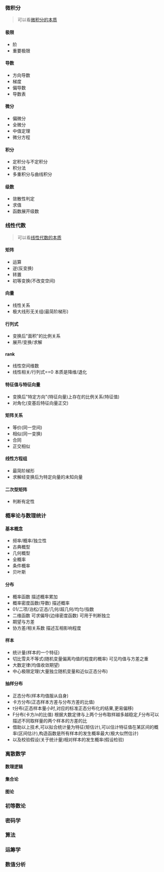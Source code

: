 ### 微积分

> 可以看[微积分的本质](https://space.bilibili.com/88461692)

#### 极限

- 阶
- 重要极限

#### 导数

- 方向导数
- 梯度
- 偏导数
- 导数表

#### 微分

- 偏微分
- 全微分
- 中值定理
- 微分方程

#### 积分

- 定积分与不定积分
- 积分法
- 多重积分与曲线积分

#### 级数

- 敛散性判定
- 求值
- 函数展开级数

### 线性代数

> 可以看[线性代数的本质](https://space.bilibili.com/88461692)

#### 矩阵

- 运算
- 逆(反变换)
- 转置
- 初等变换(不改变空间)

#### 向量

- 线性关系
- 极大线形无关组(最简阶梯形)

#### 行列式

- 变换后"面积"的比例关系
- 展开/变换/求解

#### rank

- 线性空间维数
- 线性相关/行列式==0 本质是降维/退化

#### 特征值与特征向量

- 变换后"特定方向"(特征向量)上存在的比例关系(特征值)
- 对角化(变基后特征向量正交)

#### 矩阵关系

- 等价(同一空间)
- 相似(同一变换)
- 合同
- 正交相似

#### 线性方程组

- 最简阶梯形
- 求解经变换后为特定向量的未知向量

#### 二次型矩阵

- 判断有定性

### 概率论与数理统计

#### 基本概念

- 频率/概率/独立性
- 古典概型
- 几何概型
- 全概率
- 条件概率
- 贝叶斯

#### 分布

- 概率函数 描述概率累加
- 概率密度函数(导数) 描述概率
- 01/二项/泊松/正态/几何/超几何/均匀/指数
- 二维函数 可求偏导(边缘密度函数) 可用于判断独立
- 期望与方差
- 协方差/相关系数 描述互相影响程度

#### 样本

- 统计量(样本的一个特征)
- 切比雪夫不等式(随机变量偏离均值的程度的概率) 可见均值与方差之重
- 大数定律(均值收敛期望)
- 中心极限定理(大量独立随机变量和近似正态分布)

#### 抽样分布

- 正态分布(样本均值服从自身)
- 卡方分布(正态样本方差与分布方差的比值)
- t分布(正态样本量小时,对应的标准正态分布化的结果,更易偏移)
- F分布(卡方/n的比值) 根据大数定律与上两个分布取样越多越稳定,F分布可以描述不同取样量的两个样本的方差的比
- 借助以上技术,可以拟合统计量为特征(矩估计),可以估计特征值在某区间的概率(区间估计),构造函数是所有样本的发生概率最大(极大似然估计)
- 以及校验假设(关于统计量)相对样本的发生概率(假设检验)

### 离散数学

#### 数理逻辑

#### 集合论

#### 图论

### 初等数论

### 密码学

### 算法

### 运筹学

### 数值分析
